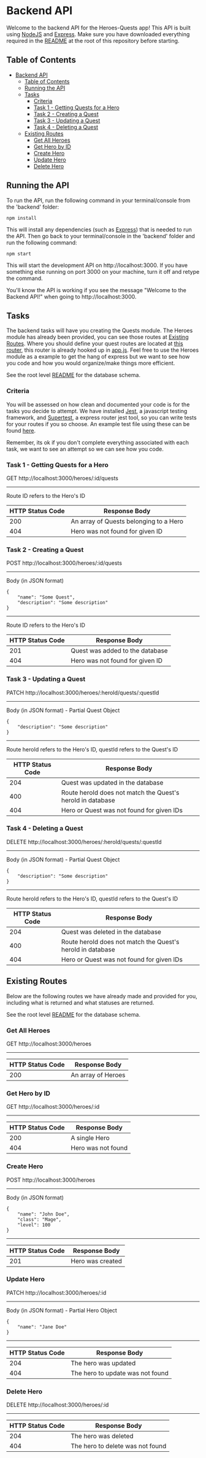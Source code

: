 # Backend API

Welcome to the backend API for the Heroes-Quests app!  This API is built using [NodeJS](https://nodejs.org/) and [Express](https://expressjs.com/).  Make sure you have downloaded everything required in the [README](../README.md) at the root of this repository before starting.

## Table of Contents

- [Backend API](#backend-api)
  - [Table of Contents](#table-of-contents)
  - [Running the API](#running-the-api)
  - [Tasks](#tasks)
    - [Criteria](#criteria)
    - [Task 1 - Getting Quests for a Hero](#task-1---getting-quests-for-a-hero)
    - [Task 2 - Creating a Quest](#task-2---creating-a-quest)
    - [Task 3 - Updating a Quest](#task-3---updating-a-quest)
    - [Task 4 - Deleting a Quest](#task-4---deleting-a-quest)
  - [Existing Routes](#existing-routes)
    - [Get All Heroes](#get-all-heroes)
    - [Get Hero by ID](#get-hero-by-id)
    - [Create Hero](#create-hero)
    - [Update Hero](#update-hero)
    - [Delete Hero](#delete-hero)

## Running the API

To run the API, run the following command in your terminal/console from the 'backend' folder:

```
npm install
```

This will install any dependencies (such as [Express](https://expressjs.com/)) that is needed to run the API.  Then go back to your terminal/console in the 'backend' folder and run the following command:

```
npm start
```

This will start the development API on http://localhost:3000.  If you have something else running on port 3000 on your machine, turn it off and retype the command.

You'll know the API is working if you see the message "Welcome to the Backend API!" when going to http://localhost:3000.

## Tasks

The backend tasks will have you creating the Quests module.  The Heroes module has already been provided, you can see those routes at [Existing Routes](#existing-routes).  Where you should define your quest routes are located at [this router](src/modules/quest-module/router.js), this router is already hooked up in [app.js](src/app.js).  Feel free to use the Heroes module as a example to get the hang of express but we want to see how you code and how you would organize/make things more efficient.

See the root level [README](../README.md) for the database schema.

### Criteria

You will be assessed on how clean and documented your code is for the tasks you decide to attempt.  We have installed [Jest](https://jestjs.io/), a javascript testing framework, and [Supertest](https://www.npmjs.com/package/supertest), a express router jest tool, so you can write tests for your routes if you so choose.  An example test file using these can be found [here](src/modules/hero-module/Heroes.spec.ts).

Remember, its ok if you don't complete everything associated with each task, we want to see an attempt so we can see how you code.

### Task 1 - Getting Quests for a Hero

GET http://localhost:3000/heroes/:id/quests

---

Route ID refers to the Hero's ID

| HTTP Status Code | Response Body |
| --- | --- |
| 200 | An array of Quests belonging to a Hero |
| 404 | Hero was not found for given ID |

### Task 2 - Creating a Quest

POST http://localhost:3000/heroes/:id/quests

---

Body (in JSON format)

```
{
    "name": "Some Quest",
    "description": "Some description"
}
```

---

Route ID refers to the Hero's ID

| HTTP Status Code | Response Body |
| --- | --- |
| 201 | Quest was added to the database |
| 404 | Hero was not found for given ID |

### Task 3 - Updating a Quest

PATCH http://localhost:3000/heroes/:heroId/quests/:questId

---

Body (in JSON format) - Partial Quest Object

```
{
    "description": "Some description"
}
```

---

Route heroId refers to the Hero's ID, questId refers to the Quest's ID

| HTTP Status Code | Response Body |
| --- | --- |
| 204 | Quest was updated in the database |
| 400 | Route heroId does not match the Quest's heroId in database |
| 404 | Hero or Quest was not found for given IDs |

### Task 4 - Deleting a Quest

DELETE http://localhost:3000/heroes/:heroId/quests/:questId

---

Body (in JSON format) - Partial Quest Object

```
{
    "description": "Some description"
}
```

---

Route heroId refers to the Hero's ID, questId refers to the Quest's ID

| HTTP Status Code | Response Body |
| --- | --- |
| 204 | Quest was deleted in the database |
| 400 | Route heroId does not match the Quest's heroId in database |
| 404 | Hero or Quest was not found for given IDs |

## Existing Routes

Below are the following routes we have already made and provided for you, including what is returned and what statuses are returned.

See the root level [README](../README.md) for the database schema.

### Get All Heroes

GET http://localhost:3000/heroes

---

| HTTP Status Code | Response Body |
| --- | --- |
| 200 | An array of Heroes |

### Get Hero by ID

GET http://localhost:3000/heroes/:id

---

| HTTP Status Code | Response Body |
| --- | --- |
| 200 | A single Hero |
| 404 | Hero was not found |

### Create Hero

POST http://localhost:3000/heroes

___

Body (in JSON format)

```
{
    "name": "John Doe",
    "class": "Mage",
    "level": 100
}
```

---

| HTTP Status Code | Response Body |
| --- | --- |
| 201 | Hero was created |

### Update Hero

PATCH http://localhost:3000/heroes/:id

---

Body (in JSON format) - Partial Hero Object

```
{
    "name": "Jane Doe"
}
```

---

| HTTP Status Code | Response Body |
| --- | --- |
| 204 | The hero was updated |
| 404 | The hero to update was not found |

### Delete Hero

DELETE http://localhost:3000/heroes/:id

---

| HTTP Status Code | Response Body |
| --- | --- |
| 204 | The hero was deleted |
| 404 | The hero to delete was not found |